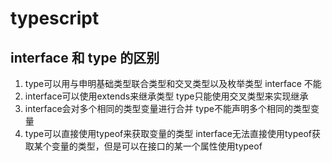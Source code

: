 # typescript

## interface 和 type 的区别

1. type可以用与申明基础类型联合类型和交叉类型以及枚举类型 interface 不能
2. interface可以使用extends来继承类型 type只能使用交叉类型来实现继承
3. interface会对多个相同的类型变量进行合并 type不能声明多个相同的类型变量
4. type可以直接使用typeof来获取变量的类型 interface无法直接使用typeof获取某个变量的类型，但是可以在接口的某一个属性使用typeof